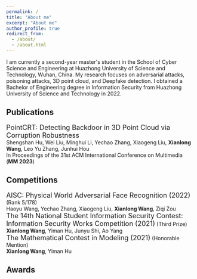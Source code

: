 ```yaml
---
permalink: /
title: "About me"
excerpt: "About me"
author_profile: true
redirect_from: 
  - /about/
  - /about.html
---
```


I am currently a second-year master's student in the School of Cyber Science and Engineering at Huazhong University of Science and Technology, Wuhan, China. My research focuses on adversarial attacks, poisoning attacks, 3D point cloud, and Deepfake detection. I obtained a Bachelor of Engineering degree in Information Security from Huazhong University of Science and Technology in 2022.


 

Publications
------
<font size=4>PointCRT: Detecting Backdoor in 3D Point Cloud via Corruption Robustness</font>  
Shengshan Hu, Wei Liu, Minghui Li, Yechao Zhang, Xiaogeng Liu, **Xianlong Wang**, Leo Yu Zhang, Junhui Hou  
In Proceedings of the 31st ACM International Conference on Multimedia (**MM 2023**)

Competitions
------
<font size=4>AISC: Physical World Adversarial Face Recognition (2022)</font> (Rank 5/178)  
Haoyu Wang, Yechao Zhang, Xiaogeng Liu, **Xianlong Wang**, Ziqi Zou  
<font size=4>The 14th National Student Information Security Contest: Information Security Works Competition (2021)</font> (Third Prize)  
**Xianlong Wang**, Yiman Hu, Junyu Shi, Ao Yang  
<font size=4>The Mathematical Contest in Modeling (2021)</font> (Honorable Mention)  
**Xianlong Wang**, Yiman Hu

Awards
------
